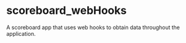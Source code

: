# scoreboard_webHooks
A scoreboard app that uses web hooks to obtain data throughout the application.
